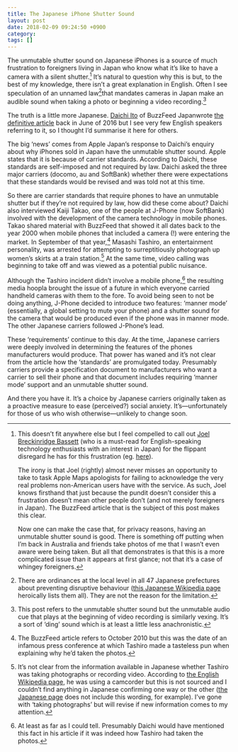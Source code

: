 ```yaml
---
title: The Japanese iPhone Shutter Sound
layout: post
date: 2018-02-09 09:24:50 +0900
category:
tags: []
---
```


The unmutable shutter sound on Japanese iPhones is a source of much frustration to foreigners living in Japan who know what it’s like to have a camera with a silent shutter.[^1] It’s natural to question why this is but, to the best of my knowledge, there isn’t a great explanation in English. Often I see speculation of an unnamed law[^2]that mandates cameras in Japan make an audible sound when taking a photo or beginning a video recording.[^3]

The truth is a little more Japanese. [Daichi Ito][dit] of BuzzFeed Japanwrote [the definitive article][bfa] back in June of 2016 but I see very few English speakers referring to it, so I thought I’d summarise it here for others.

 [dit]: https://twitter.com/daichi
 [bfa]: https://www.buzzfeed.com/jp/daichi/why-japanese-smartphone

The big ‘news’ comes from Apple Japan’s response to Daichi’s enquiry about why iPhones sold in Japan have the unmutable shutter sound. Apple states that it is because of carrier standards. According to Daichi, these standards are self-imposed and not required by law. Daichi asked the three major carriers (docomo, au and SoftBank) whether there were expectations that these standards would be revised and was told not at this time.

So there are carrier standards that require phones to have an unmutable shutter but if they’re not required by law, how did these come about? Daichi also interviewed Kaiji Takao, one of the people at J-Phone (now SoftBank) involved with the development of the camera technology in mobile phones. Takao shared material with BuzzFeed that showed it all dates back to the year 2000 when mobile phones that included a camera (!) were entering the market. In September of that year,[^4] Masashi Tashiro, an entertainment personality, was arrested for attempting to surreptitiously photograph up women’s skirts at a train station.[^5] At the same time, video calling was beginning to take off and was viewed as a potential public nuisance.

Although the Tashiro incident didn’t involve a mobile phone,[^6] the resulting media hoopla brought the issue of a future in which everyone carried handheld cameras with them to the fore. To avoid being seen to not be doing anything, J-Phone decided to introduce two features: ‘manner mode’ (essentially, a global setting to mute your phone) and a shutter sound for the camera that would be produced even if the phone was in manner mode. The other Japanese carriers followed J-Phone’s lead.

These ‘requirements’ continue to this day. At the time, Japanese carriers were deeply involved in determining the features of the phones manufacturers would produce. That power has waned and it’s not clear from the article how the ‘standards’ are promulgated today. Presumably carriers provide a specification document to manufacturers who want a carrier to sell their phone and that document includes requiring ‘manner mode’ support and an unmutable shutter sound.

And there you have it. It’s a choice by Japanese carriers originally taken as a proactive measure to ease (perceived?) social anxiety. It’s—unfortunately for those of us who wish otherwise—unlikely to change soon.

[^1]:
    This doesn’t fit anywhere else but I feel compelled to call out [Joel Breckinridge Bassett][jb] (who is a must-read for English-speaking technology enthusiasts with an interest in Japan) for the flippant disregard he has for this frustration (eg. [here][jbp]).

     [jb]: https://atadistance.net/
     [jbp]: https://atadistance.net/2018/02/07/die-felica-die

    The irony is that Joel (rightly) almost never misses an opportunity to take to task Apple Maps apologists for failing to acknowledge the very real problems non-American users have with the service. As such, Joel knows firsthand that just because the pundit doesn’t consider this a frustration doesn’t mean other people don’t (and not merely foreigners in Japan). The BuzzFeed article that is the subject of this post makes this clear.

    Now one can make the case that, for privacy reasons, having an unmutable shutter sound is good. There is something off putting when I’m back in Australia and friends take photos of me that I wasn’t even aware were being taken. But all that demonstrates is that this is a more complicated issue than it appears at first glance;
    not that it’s a case of whingey foreigners.

 [^2]: There are ordinances at the local level in all 47 Japanese prefectures about preventing disruptive behaviour ([this Japanese Wikipedia page][jwl] heroically lists them all). They are not the reason for the limitation.

 [jwl]: https://ja.wikipedia.org/wiki/%E8%BF%B7%E6%83%91%E9%98%B2%E6%AD%A2%E6%9D%A1%E4%BE%8B

 [^3]: This post refers to the unmutable shutter sound but the unmutable audio cue that plays at the beginning of video recording is similarly vexing. It’s a sort of ‘ding’ sound which is at least a little less anachronistic.

 [^4]: The BuzzFeed article refers to October 2010 but this was the date of an infamous press conference at which Tashiro made a tasteless pun when explaining why he’d taken the photos.

 [^5]: It’s not clear from the information available in Japanese whether Tashiro was taking photographs or recording video. According to [the English Wikipedia page][ewa], he was using a camcorder but this is not sourced and I couldn’t find anything in Japanese confirming one way or the other ([the Japanese page][jwa] does not include this wording, for example). I’ve gone with ‘taking photographs’ but will revise if new information comes to my attention.

 [ewa]: https://en.wikipedia.org/wiki/Masashi_Tashiro
 [jwa]: https://ja.wikipedia.org/wiki/%E7%94%B0%E4%BB%A3%E3%81%BE%E3%81%95%E3%81%97

 [^6]: At least as far as I could tell. Presumably Daichi would have mentioned this fact in his article if it was indeed how Tashiro had taken the photos.

